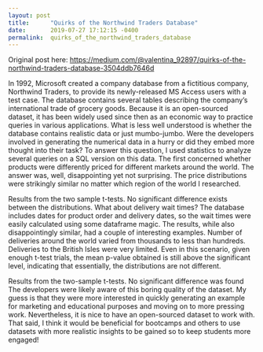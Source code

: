 ```yaml
---
layout: post
title:      "Quirks of the Northwind Traders Database"
date:       2019-07-27 17:12:15 -0400
permalink:  quirks_of_the_northwind_traders_database
---
```


Original post here:
https://medium.com/@valentina_92897/quirks-of-the-northwind-traders-database-3504ddb7646d

In 1992, Microsoft created a company database from a fictitious company, Northwind Traders, to provide its newly-released MS Access users with a test case. The database contains several tables describing the company’s international trade of grocery goods. Because it is an open-sourced dataset, it has been widely used since then as an economic way to practice queries in various applications.
What is less well understood is whether the database contains realistic data or just mumbo-jumbo. Were the developers involved in generating the numerical data in a hurry or did they embed more thought into their task?
To answer this question, I used statistics to analyze several queries on a SQL version on this data. The first concerned whether products were differently priced for different markets around the world. The answer was, well, disappointing yet not surprising. The price distributions were strikingly similar no matter which region of the world I researched.

Results from the two sample t-tests. No significant difference exists between the distributions.
What about delivery wait times? The database includes dates for product order and delivery dates, so the wait times were easily calculated using some dataframe magic. The results, while also disappointingly similar, had a couple of interesting examples. Number of deliveries around the world varied from thousands to less than hundreds. Deliveries to the British Isles were very limited. Even in this scenario, given enough t-test trials, the mean p-value obtained is still above the significant level, indicating that essentially, the distributions are not different.

Results from the two-sample t-tests. No significant difference was found
The developers were likely aware of this boring quality of the dataset. My guess is that they were more interested in quickly generating an example for marketing and educational purposes and moving on to more pressing work.
Nevertheless, it is nice to have an open-sourced dataset to work with. That said, I think it would be beneficial for bootcamps and others to use datasets with more realistic insights to be gained so to keep students more engaged!
